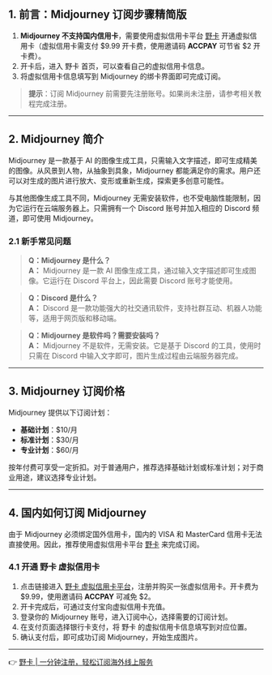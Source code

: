 ## 1. 前言：Midjourney 订阅步骤精简版

1. **Midjourney 不支持国内信用卡**，需要使用虚拟信用卡平台 [野卡](https://bit.ly/bewildcard) 开通虚拟信用卡（虚拟信用卡需支付 $9.99 开卡费，使用邀请码 **ACCPAY** 可节省 $2 开卡费）。
2. 开卡后，进入 野卡 首页，可以查看自己的虚拟信用卡信息。
3. 将虚拟信用卡信息填写到 Midjourney 的绑卡界面即可完成订阅。

> **提示**：订阅 Midjourney 前需要先注册账号。如果尚未注册，请参考相关教程完成注册。

---

## 2. Midjourney 简介

Midjourney 是一款基于 AI 的图像生成工具，只需输入文字描述，即可生成精美的图像。从风景到人物，从抽象到具象，Midjourney 都能满足你的需求。用户还可以对生成的图片进行放大、变形或重新生成，探索更多创意可能性。

与其他图像生成工具不同，Midjourney 无需安装软件，也不受电脑性能限制，因为它运行在云端服务器上。只需拥有一个 Discord 账号并加入相应的 Discord 频道，即可使用 Midjourney。

### 2.1 新手常见问题

> **Q：Midjourney 是什么？**  
> **A：** Midjourney 是一款 AI 图像生成工具，通过输入文字描述即可生成图像。它运行在 Discord 平台上，因此需要 Discord 账号才能使用。

> **Q：Discord 是什么？**  
> **A：** Discord 是一款功能强大的社交通讯软件，支持社群互动、机器人功能等，适用于网页版和移动端。

> **Q：Midjourney 是软件吗？需要安装吗？**  
> **A：** Midjourney 不是软件，无需安装。它是基于 Discord 的工具，使用时只需在 Discord 中输入文字即可，图片生成过程由云端服务器完成。

---

## 3. Midjourney 订阅价格

Midjourney 提供以下订阅计划：

- **基础计划**：$10/月  
- **标准计划**：$30/月  
- **专业计划**：$60/月  

按年付费可享受一定折扣。对于普通用户，推荐选择基础计划或标准计划；对于商业用途，建议选择专业计划。

---

## 4. 国内如何订阅 Midjourney

由于 Midjourney 必须绑定国外信用卡，国内的 VISA 和 MasterCard 信用卡无法直接使用。因此，推荐使用虚拟信用卡平台 [野卡](https://bit.ly/bewildcard) 来完成订阅。

### 4.1 开通 野卡 虚拟信用卡

1. 点击链接进入 [野卡 虚拟信用卡平台](https://bit.ly/bewildcard)，注册并购买一张虚拟信用卡。开卡费为 $9.99，使用邀请码 **ACCPAY** 可减免 $2。
2. 开卡完成后，可通过支付宝向虚拟信用卡充值。
3. 登录你的 Midjourney 账号，进入订阅中心，选择需要的订阅计划。
4. 在支付页面选择银行卡支付，将 野卡 的虚拟信用卡信息填写到对应位置。
5. 确认支付后，即可成功订阅 Midjourney，开始生成图片。

---

👉 [野卡 | 一分钟注册，轻松订阅海外线上服务](https://bit.ly/bewildcard)
